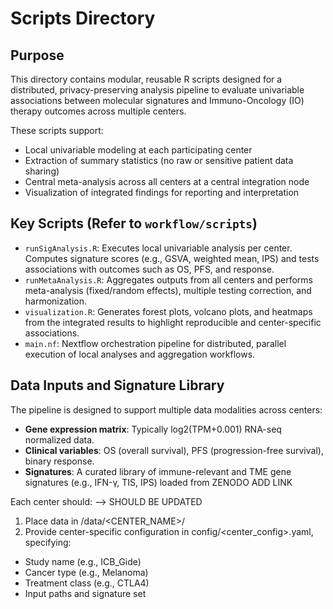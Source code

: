 # Scripts Directory

## Purpose

This directory contains modular, reusable R scripts designed for a distributed, privacy-preserving analysis pipeline to evaluate univariable associations between molecular signatures and Immuno-Oncology (IO) therapy outcomes across multiple centers.

These scripts support:

- Local univariable modeling at each participating center
- Extraction of summary statistics (no raw or sensitive patient data sharing)
- Central meta-analysis across all centers at a central integration node
- Visualization of integrated findings for reporting and interpretation

## Key Scripts (Refer to `workflow/scripts`)

- `runSigAnalysis.R`: Executes local univariable analysis per center. Computes signature scores (e.g., GSVA, weighted mean, IPS) and tests associations with outcomes such as OS, PFS, and response.
- `runMetaAnalysis.R`: Aggregates outputs from all centers and performs meta-analysis (fixed/random effects), multiple testing correction, and harmonization.
- `visualization.R`: Generates forest plots, volcano plots, and heatmaps from the integrated results to highlight reproducible and center-specific associations.
- `main.nf`: Nextflow orchestration pipeline for distributed, parallel execution of local analyses and aggregation workflows.

## Data Inputs and Signature Library

The pipeline is designed to support multiple data modalities across centers:

- **Gene expression matrix**: Typically log2(TPM+0.001) RNA-seq normalized data.
- **Clinical variables**: OS (overall survival), PFS (progression-free survival), binary response.
- **Signatures**: A curated library of immune-relevant and TME gene signatures (e.g., IFN-γ, TIS, IPS) loaded from ZENODO ADD LINK

Each center should: --> SHOULD BE UPDATED

1. Place data in /data/<CENTER_NAME>/
2. Provide center-specific configuration in config/<center_config>.yaml, specifying:

- Study name (e.g., ICB_Gide)
- Cancer type (e.g., Melanoma)
- Treatment class (e.g., CTLA4)
- Input paths and signature set

